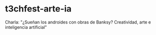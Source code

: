 # t3chfest-arte-ia
Charla: "¿Sueñan los androides con obras de Banksy? Creatividad, arte e inteligencia artificial"
